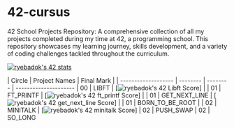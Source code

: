 # 42-cursus

42 School Projects Repository: A comprehensive collection of all my projects completed during my time at 42, a programming school. This repository showcases my learning journey, skills development, and a variety of coding challenges tackled throughout the curriculum.

[![ryebadok's 42 stats](https://badge42.vercel.app/api/v2/clip8z2k2001108mhtf68qdxv/stats?cursusId=9&coalitionId=undefined)](https://github.com/JaeSeoKim/badge42)

| Circle              | Project Names       | Final Mark          |
| ------------------- | -------- | -------- | ---------------------
| 00                  | LIBFT               | [![ryebadok's 42 Libft Score](https://badge42.vercel.app/api/v2/clip8z2k2001108mhtf68qdxv/project/2167563)] |
| 01                  | FT_PRINTF           | [![ryebadok's 42 ft_printf Score](https://badge42.vercel.app/api/v2/clip8z2k2001108mhtf68qdxv/project/2176872)] |
| 01                  | GET_NEXT_LINE       | [![ryebadok's 42 get_next_line Score](https://badge42.vercel.app/api/v2/clip8z2k2001108mhtf68qdxv/project/2178426)] |
| 01                  | BORN_TO_BE_ROOT     |
| 02                  | MINITALK            | [![ryebadok's 42 minitalk Score](https://badge42.vercel.app/api/v2/clip8z2k2001108mhtf68qdxv/project/2283995)]
| 02  | PUSH_SWAP
| 02  | SO_LONG
